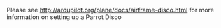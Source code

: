 Please see http://ardupilot.org/plane/docs/airframe-disco.html for
more information on setting up a Parrot Disco
